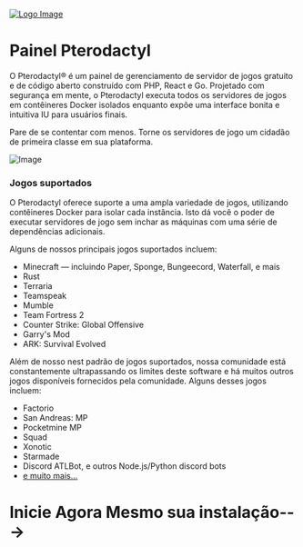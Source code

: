 [![Logo Image](https://cdn.pterodactyl.io/logos/new/pterodactyl_logo.png)](https://pterodactyl.io)

# Painel Pterodactyl

O Pterodactyl® é um painel de gerenciamento de servidor de jogos gratuito e de código aberto construído com PHP, React e Go. Projetado com segurança
em mente, o Pterodactyl executa todos os servidores de jogos em contêineres Docker isolados enquanto expõe uma interface bonita e intuitiva
IU para usuários finais.

Pare de se contentar com menos. Torne os servidores de jogo um cidadão de primeira classe em sua plataforma.

![Image](https://cdn.pterodactyl.io/site-assets/pterodactyl_v1_demo.gif)

### Jogos suportados

O Pterodactyl oferece suporte a uma ampla variedade de jogos, utilizando contêineres Docker para isolar cada instância. Isto dá
você o poder de executar servidores de jogo sem inchar as máquinas com uma série de dependências adicionais.

Alguns de nossos principais jogos suportados incluem:

* Minecraft — incluindo Paper, Sponge, Bungeecord, Waterfall, e mais
* Rust
* Terraria
* Teamspeak
* Mumble
* Team Fortress 2
* Counter Strike: Global Offensive
* Garry's Mod
* ARK: Survival Evolved

Além de nosso nest padrão de jogos suportados, nossa comunidade está constantemente ultrapassando os limites deste software
e há muitos outros jogos disponíveis fornecidos pela comunidade. Alguns desses jogos incluem:

* Factorio
* San Andreas: MP
* Pocketmine MP
* Squad
* Xonotic
* Starmade
* Discord ATLBot, e outros Node.js/Python discord bots
* [e muito mais...](https://github.com/parkervcp/eggs)

# Inicie Agora Mesmo sua instalação--->